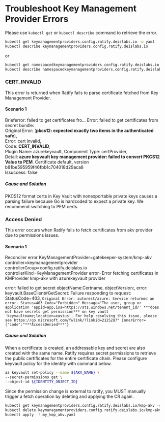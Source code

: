 # Troubleshoot Key Management Provider Errors

Please use ```kubectl get``` or ```kubectl describe``` command to retrieve the error.

```bash
kubectl get keymanagementproviders.config.ratify.deislabs.io -o yaml
kubectl describe keymanagementproviders.config.ratify.deislabs.io
```
or
```bash
kubectl get namespacedkeymanagementproviders.config.ratify.deislabs.io -n <namespace> -o yaml
kubectl describe namespacedkeymanagementproviders.config.ratify.deislabs.io -n <namespace>
```

###  CERT_INVALID

This error is returned when Ratify fails to parse certificate fetched from Key Management Provider.

#### Scenario 1

Brieferror:       failed to get certificates fro...
Error:            failed to get certificates from secret bundle:  
Original Error: (**pkcs12: expected exactly two items in the authenticated safe**),  
Error: cert invalid,  
Code: **CERT_INVALID**,  
Plugin Name: azurekeyvault, Component Type: certProvider,  
Detail: **azure keyvault key management provider: failed to convert PKCS12 Value to PEM**. Certificate default, version b81be595959f46fbb1c704018d29aca8  
Issuccess:        false  

##### Cause and Solution

PKCS12 format certs in Key Vault with nonexportable private keys causes a parsing failure because Go is hardcoded to expect a private key. We recommend switching to PEM certs. 

###  Access Denied

This error occurs when Ratify fails to fetch certificates from akv provider due to permissions issues.

#### Scenario 1

Reconciler error KeyManagementProvider=gatekeeper-system/kmp-akv controller=keymanagementprovider controllerGroup=config.ratify.deislabs.io controllerKind=KeyManagementProvider error=Error fetching certificates in KMProvider kmp-akv with azurekeyvault provider

error: failed to get secret objectName:Certname, objectVersion:, error: keyvault.BaseClient#GetSecret: Failure responding to request: StatusCode=403, 
`Original Error: autorest/azure: Service returned an error. Status=403 Code="Forbidden" Message="The user, group or application 'appid=app;iss=https://sts.windows.net/tenant_id/' ***does not have secrets get permission*** on key vault 'keyvaultname;location=eastus'. For help resolving this issue, please see https://go.microsoft.com/fwlink/?linkid=2125287" InnerError={"code":"***AccessDenied***"}`

##### Cause and Solution

When a certificate is created, an addressable key and secret are also created with the same name. Ratify requires secret permissions to retrieve the public certificates for the entire certificate chain. Please configure keyvault policy for the identity with command below.

```bash
az keyvault set-policy --name ${AKV_NAME} \
--secret-permissions get \
--object-id ${IDENTITY_OBJECT_ID}
```

Since the permission change is external to ratify, you MUST manually trigger a fetch operation by deleting and applying the CR again.

```bash
kubectl get keymanagementproviders.config.ratify.deislabs.io/kmp-akv -o yaml > my_kmp_akv.yaml
kubectl delete keymanagementproviders.config.ratify.deislabs.io/kmp-akv
kubectl apply -f my_kmp_akv.yaml
```
